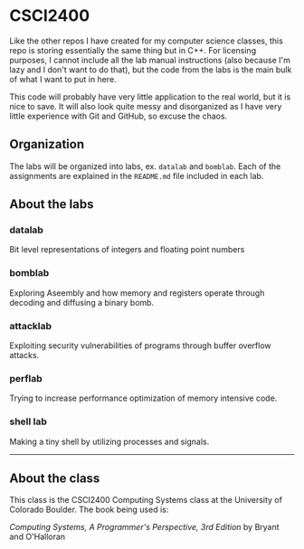 # CSCI2400

Like the other repos I have created for my computer science classes, this repo is storing essentially the same thing but in C++. For licensing purposes, I cannot include all the lab manual instructions (also because I'm lazy and I don't want to do that), but the code from the labs is the main bulk of what I want to put in here.

This code will probably have very little application to the real world, but it is nice to save. It will also look quite messy and disorganized as I have very little experience with Git and GitHub, so excuse the chaos.

## Organization

The labs will be organized into labs, ex. `datalab` and `bomblab`. Each of the assignments are explained in the `README.md` file included in each lab.

## About the labs

### datalab

Bit level representations of integers and floating point numbers

### bomblab

Exploring Aseembly and how memory and registers operate through decoding and diffusing a binary bomb.

### attacklab

Exploiting security vulnerabilities of programs through buffer overflow attacks.

### perflab

Trying to increase performance optimization of memory intensive code.

### shell lab

Making a tiny shell by utilizing processes and signals.

---

## About the class

This class is the CSCI2400 Computing Systems class at the University of Colorado Boulder. The book being used is:

*Computing Systems, A Programmer's Perspective, 3rd Edition* by Bryant and O'Halloran
